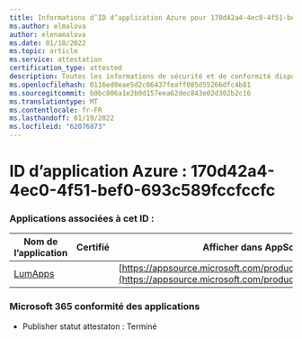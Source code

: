 ```yaml
---
title: Informations d’ID d’application Azure pour 170d42a4-4ec0-4f51-bef0-693c589fccfccfc
ms.author: elmalova
author: elenamalova
ms.date: 01/18/2022
ms.topic: article
ms.service: attestation
certification_type: attested
description: Toutes les informations de sécurité et de conformité disponibles pour 170d42a4-4ec0-4f51-bef0-693c589fccfc.
ms.openlocfilehash: 0116ed8eae5d2c06437feaff085d55266dfc4b81
ms.sourcegitcommit: b0bc806a1e2b0d157eea62dec843e02d302b2c16
ms.translationtype: MT
ms.contentlocale: fr-FR
ms.lasthandoff: 01/19/2022
ms.locfileid: "62076873"
---
```

# <a name="azure-app-id-170d42a4-4ec0-4f51-bef0-693c589fccfc"></a>ID d’application Azure : 170d42a4-4ec0-4f51-bef0-693c589fccfccfc


### <a name="apps-associated-with-this-id"></a>Applications associées à cet ID :
| **Nom de l’application** | **Certifié** | **Afficher dans AppSource** |
|--------------|---------------|-----------------------|
| [LumApps](https://docs.microsoft.com/microsoft-365-app-certification/forward/WA200001015) |  | [https://appsource.microsoft.com/product/office/WA200001015](https://appsource.microsoft.com/product/office/WA200001015) |

### <a name="microsoft-365-app-compliance-status"></a>Microsoft 365 conformité des applications
- Publisher statut attestaton : Terminé
